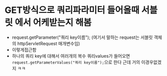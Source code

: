# GET방식으로 쿼리파라미터 들어올때 서블릿 에서 어케받는지 해봄

- request.getParameter("쿼리 key이름");
  (여기서 말하는 request는 서블릿 객체의 httpServletRequest 매개변수임)
- 이렇게접근함
- 하나의 쿼리 key에 대해서 여러개의 복수 쿼리values가 들어오면 `request.getParameterValues("쿼리 key이름");`으로 한다 근데 거의 이경우없겠지 ㅋㅋ

